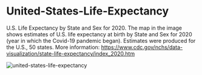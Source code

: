 # United-States-Life-Expectancy
U.S. Life Expectancy by State and Sex for 2020. The map in the image shows estimates of U.S. life expectancy at birth by State and Sex for 2020 (year in which the Covid-19 pandemic began). Estimates were produced for the U.S., 50 states. More information: https://www.cdc.gov/nchs/data-visualization/state-life-expectancy/index_2020.htm

![united-states-life-expectancy](https://user-images.githubusercontent.com/93230178/221604686-91ae372e-bb30-4843-9ded-a48599a82883.png)
